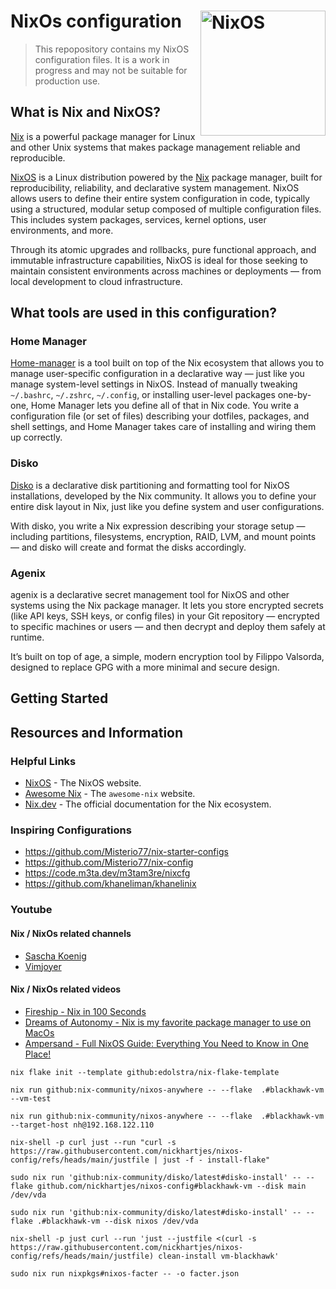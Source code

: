 # NixOs configuration  [<img src="https://nixos.org/logo/nixos-logo-only-hires.png" width="200" align="right" alt="NixOS">](https://nixos.org)

> This repopository contains my NixOS configuration files. It is a work in progress and may not be suitable for production use.

## What is Nix and NixOS? 

[Nix](https://github.com/nixos/nix) is a powerful package manager for Linux and other Unix systems that makes package management reliable and reproducible.

[NixOS](https://nixos.org/) is a Linux distribution powered by the [Nix](https://github.com/nixos/nix) package manager, built for reproducibility, reliability, and declarative system management. NixOS allows users to define their entire system configuration in code, typically using a structured, modular setup composed of multiple configuration files. This includes system packages, services, kernel options, user environments, and more.

Through its atomic upgrades and rollbacks, pure functional approach, and immutable infrastructure capabilities, NixOS is ideal for those seeking to maintain consistent environments across machines or deployments — from local development to cloud infrastructure.

## What tools are used in this configuration?

### Home Manager
[Home-manager](https://nix-community.github.io/home-manager/) is a tool built on top of the Nix ecosystem that allows you to manage user-specific configuration in a declarative way — just like you manage system-level settings in NixOS. Instead of manually tweaking `~/.bashrc`, `~/.zshrc`, `~/.config`, or installing user-level packages one-by-one, Home Manager lets you define all of that in Nix code. You write a configuration file (or set of files) describing your dotfiles, packages, and shell settings, and Home Manager takes care of installing and wiring them up correctly.

### Disko
[Disko](https://github.com/nix-community/disko) is a declarative disk partitioning and formatting tool for NixOS installations, developed by the Nix community. It allows you to define your entire disk layout in Nix, just like you define system and user configurations.

With disko, you write a Nix expression describing your storage setup — including partitions, filesystems, encryption, RAID, LVM, and mount points — and disko will create and format the disks accordingly.

### Agenix
agenix is a declarative secret management tool for NixOS and other systems using the Nix package manager. It lets you store encrypted secrets (like API keys, SSH keys, or config files) in your Git repository — encrypted to specific machines or users — and then decrypt and deploy them safely at runtime.

It’s built on top of age, a simple, modern encryption tool by Filippo Valsorda, designed to replace GPG with a more minimal and secure design.

## Getting Started


## Resources and Information

### Helpful Links
- [NixOS](https://nixos.org/) - The NixOS website.
- [Awesome Nix](https://nix-community.github.io/awesome-nix/) - The `awesome-nix` website.
- [Nix.dev](https://nix.dev/) - The official documentation for the Nix ecosystem.

### Inspiring Configurations
- https://github.com/Misterio77/nix-starter-configs
- https://github.com/Misterio77/nix-config
- https://code.m3ta.dev/m3tam3re/nixcfg
- https://github.com/khaneliman/khanelinix

### Youtube
#### Nix / NixOs related channels
- [Sascha Koenig](https://www.youtube.com/@m3tam3re)
- [Vimjoyer](https://www.youtube.com/@vimjoyer)

#### Nix / NixOs related videos
- [Fireship - Nix in 100 Seconds](https://www.youtube.com/watch?v=FJVFXsNzYZQ)
- [Dreams of Autonomy - Nix is my favorite package manager to use on MacOs](https://www.youtube.com/watch?v=Z8BL8mdzWHI&t)
- [Ampersand - Full NixOS Guide: Everything You Need to Know in One Place!](https://www.youtube.com/watch?v=nLwbNhSxLd4)

```shell
nix flake init --template github:edolstra/nix-flake-template 
```

```shell
nix run github:nix-community/nixos-anywhere -- --flake  .#blackhawk-vm --vm-test
```
```shell
nix run github:nix-community/nixos-anywhere -- --flake  .#blackhawk-vm --target-host nh@192.168.122.110
```

```shell
nix-shell -p curl just --run "curl -s https://raw.githubusercontent.com/nickhartjes/nixos-config/refs/heads/main/justfile | just -f - install-flake"
```

```shell
sudo nix run 'github:nix-community/disko/latest#disko-install' -- --flake github.com/nickhartjes/nixos-config#blackhawk-vm --disk main /dev/vda
```


```shell
sudo nix run 'github:nix-community/disko/latest#disko-install' -- --flake .#blackhawk-vm --disk nixos /dev/vda
```

```shell
nix-shell -p just curl --run 'just --justfile <(curl -s https://raw.githubusercontent.com/nickhartjes/nixos-config/refs/heads/main/justfile) clean-install vm-blackhawk'
```

```shell
sudo nix run nixpkgs#nixos-facter -- -o facter.json
```